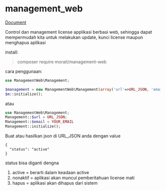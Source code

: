 ﻿# management_web
[Document](https://andtho89.github.io/management_web/)

Control dan management license applikasi berbasi web, sehingga dapat mempermudah kita untuk melakukan update, kunci license maupun menghapus aplikasi

install:
>composer require morait/management-web


cara penggunaan:
```php
use ManagementWeb\Management;

$management = new ManagementWeb\Management(array('url'=>URL_JSON, 'email'=>YOUR_EMAIL));
$m::initialize();
```

atau

```php
use ManagementWeb\Management;
Management::$url = URL_JSON;
Management::$email = YOUR_EMAIL
Management::initialize();
```

Buat atau hasilkan json di URL_JSON anda dengan value
```
{
  "status": "active" 
}
```

status bisa diganti dengna
1. active = berarti dalam keadaan active
2. nonaktif = aplikasi akan muncul pemberitahuan license mati
3. hapus = aplikasi akan dihapus dari sistem
